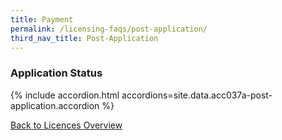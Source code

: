```yaml
---
title: Payment
permalink: /licensing-faqs/post-application/
third_nav_title: Post-Application
---
```


### Application Status

{% include accordion.html accordions=site.data.acc037a-post-application.accordion %}

[Back to Licences Overview](/licences/)